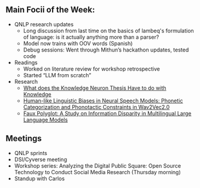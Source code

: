 ## Main Focii of the Week:
- QNLP research updates
  - Long discussion from last time on the basics of lambeq's formulation of language: is it actually anything more than a parser?
  - Model now trains with OOV words (Spanish)
  - Debug sessions: Went through Mithun’s hackathon updates, tested code
- Readings
  - Worked on literature review for workshop retrospective
  - Started “LLM from scratch”
- Research
  - [What does the Knowledge Neuron Thesis Have to do with Knowledge](https://openreview.net/forum?id=2HJRwwbV3G)
  - [Human-like Linguistic Biases in Neural Speech Models: Phonetic Categorization and Phonotactic Constraints in Wav2Vec2.0](https://arxiv.org/abs/2407.03005)
  - [Faux Polyglot: A Study on Information Disparity in Multilingual Large Language Models](https://arxiv.org/abs/2407.05502)

## Meetings
- QNLP sprints
- DSI/Cyverse meeting
- Workshop series: Analyzing the Digital Public Square: Open Source Technology to Conduct Social Media Research (Thursday morning)
- Standup with Carlos
